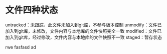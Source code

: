 # 文件四种状态
untracked：未跟踪，此文件未加入到git库，不参与版本控制
unmodify：文件已加入到git库，未修改，文件内容与本地库的文件快照完全一致
modified：文件已加入到git库，经过修改，文件内容与本地库的文件快照不一致
staged：暂存状态

rwe  fasfasd ad 

